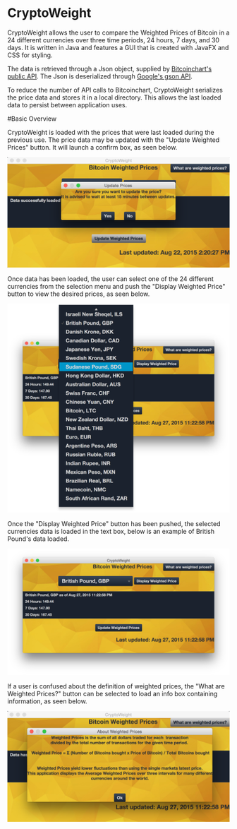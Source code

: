 # CryptoWeight

CryptoWeight allows the user to compare the Weighted Prices of Bitcoin in a 24 different currencies over three time periods, 24 hours, 7 days, and 30 days. 
It is written in Java and features a GUI that is created with JavaFX and CSS for styling. 


The data is retrieved through a Json object, supplied by [Bitcoinchart's public API](http://bitcoincharts.com/about/markets-api/). The Json is deserialized
through [Google's gson API](https://github.com/google/gson). 

To reduce the number of API calls to Bitcoinchart, CryptoWeight serializes the price data and stores it in a local directory. This allows the last loaded data to persist between application uses. 


#Basic Overview 

CryptoWeight is loaded with the prices that were last loaded during the previous use. The price data may be updated with the "Update Weighted Prices" button. It will launch a confirm box, as seen below. 

![alt text](https://github.com/evanllewellyn/CryptoWeight/blob/master/CryptoWeightpics/updatePic.png "update pic")

Once data has been loaded, the user can select one of the 24 different currencies from the selection menu and push the "Display Weighted Price" button to view the desired prices, as seen below. 

![alt text](https://github.com/evanllewellyn/CryptoWeight/blob/master/CryptoWeightpics/currencydisplay.png "currencydisplay")

Once the "Display Weighted Price" button has been pushed, the selected currencies data is loaded in the text box, below is an example of British Pound's data loaded. 

![alt text](https://github.com/evanllewellyn/CryptoWeight/blob/master/CryptoWeightpics/infodisplay.png "info display")

If a user is confused about the definition of weighted prices, the "What are Weighted Prices?" button can be selected to load an info box containing information, as seen below. 

![alt text](https://github.com/evanllewellyn/CryptoWeight/blob/master/CryptoWeightpics/infobox.png "info box")


